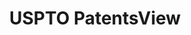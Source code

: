 ---
bigquery: https://console.cloud.google.com/bigquery?p=patents-public-data&d=patentsview&page=dataset
citation: Attribution should be given to PatentsView for use, distribution, or derivative
  works.
code: https://github.com/CSSIP-AIR/PatentsView-Code-Snippets/
contributors: USPTO
cost: None
description: 'PatentsView includes US patent data including raw data (summaries, applications,
  pregrant applications), disambugations of inventors and assignees, and inventor
  gender estimates.  Also foreign priority data, # of figures and sheets, and government
  interest statements.'
documentation: https://patentsview.org/query/builder-faqs
last_edit: 04/09/2022, 06:54:10
location: https://patentsview.org/
maintained_by: USPTO
record_creation_timestamp: 12/2/2020 17:20:46
schema_fields:
- withdrawn
- rule_47
- latitude
- symbol_position
- sequence
- disamb_inventor_id_20171226
- name_first
- _371_date
- patent_id
- disamb_assignee_id_20200929
- disclaimer_date
- dependent
- lawyer_id
- city
- rawlocation_id
- group
- num
- classification_level
- reldocno
- disamb_inventor_id_20190820
- f102_date
- ipc_class
- category
- disamb_inventor_id_20200331
- applicant_type
- disamb_inventor_id_20170307
- disamb_inventor_id_20200630
- lapse_of_patent
- group_id
- state
- country
- organization_id
- term_extension
- disamb_assignee_id_20190312
- disamb_inventor_id_20191008
- section
- abstract
- subclass
- latin_name
- num_figures
- latlong
- disamb_inventor_id_20190312
- disamb_inventor_id_20191231
- application_id
- rawassignee_id
- subsection_id
- type
- status
- disamb_inventor_id_20201229
- number
- organization
- deceased
- relkind
- attribution_status
- disamb_inventor_id_20180528
- county_fips
- assignee_id
- exemplary
- subcategory_id
- _102_date
- disamb_assignee_id_20191008
- f371_date
- rel_id
- text
- mainclass_id
- sector_title
- title
- state_fips
- inventor_id
- field_id
- lname
- role
- contract_award_number
- disamb_assignee_id_20181127
- kind
- publication_number
- uuid
- citation_id
- county
- designation
- doctype
- term_disclaimer
- term_grant
- location_id
- category_id
- disamb_inventor_id_20171003
- subclass_id
- classification_value
- level_two
- disamb_inventor_id_20181127
- name_last
- classification_status
- level_one
- variety
- rawinventor_id
- disamb_assignee_id_20191231
- ipc_version_indicator
- classification_data_source
- level_three
- subgroup_id
- field_title
- main_group
- date
- doc_type
- country_transformed
- male
- section_id
- gi_statement
- id
- subgroup
- disamb_assignee_id_20190820
- series_code
- num_claims
- disamb_assignee_id_20200331
- disamb_assignee_id_20200630
- disamb_inventor_id_20170808
- male_flag
- action_date
- name
- disamb_inventor_id_20200929
- filename
- longitude
- num_sheets
- length
- fname
shortname: patentsview
tags:
- disambiguation
- United States
- gender
terms_of_use: Creative Commons Attribution 4.0 International License.
timeframe: 1963-1999
title: USPTO PatentsView
uuid: cf1780b1-e265-4e49-8d1d-83b9cfe0fd9a
---